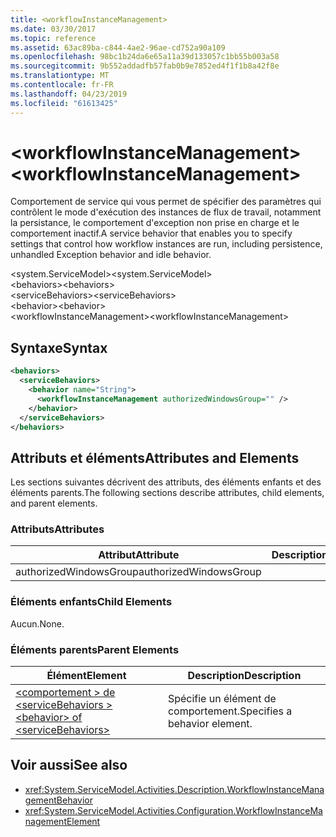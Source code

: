```yaml
---
title: <workflowInstanceManagement>
ms.date: 03/30/2017
ms.topic: reference
ms.assetid: 63ac89ba-c844-4ae2-96ae-cd752a90a109
ms.openlocfilehash: 98bc1b24da6e65a11a39d133057c1bb55b003a58
ms.sourcegitcommit: 9b552addadfb57fab0b9e7852ed4f1f1b8a42f8e
ms.translationtype: MT
ms.contentlocale: fr-FR
ms.lasthandoff: 04/23/2019
ms.locfileid: "61613425"
---
```

# <a name="workflowinstancemanagement"></a><span data-ttu-id="40771-101">\<workflowInstanceManagement></span><span class="sxs-lookup"><span data-stu-id="40771-101">\<workflowInstanceManagement></span></span>
<span data-ttu-id="40771-102">Comportement de service qui vous permet de spécifier des paramètres qui contrôlent le mode d'exécution des instances de flux de travail, notamment la persistance, le comportement d'exception non prise en charge et le comportement inactif.</span><span class="sxs-lookup"><span data-stu-id="40771-102">A service behavior that enables you to specify settings that control how workflow instances are run, including persistence, unhandled Exception behavior and idle behavior.</span></span>  
  
<span data-ttu-id="40771-103">\<system.ServiceModel></span><span class="sxs-lookup"><span data-stu-id="40771-103">\<system.ServiceModel></span></span>  
<span data-ttu-id="40771-104">\<behaviors></span><span class="sxs-lookup"><span data-stu-id="40771-104">\<behaviors></span></span>  
<span data-ttu-id="40771-105">\<serviceBehaviors></span><span class="sxs-lookup"><span data-stu-id="40771-105">\<serviceBehaviors></span></span>  
<span data-ttu-id="40771-106">\<behavior></span><span class="sxs-lookup"><span data-stu-id="40771-106">\<behavior></span></span>  
<span data-ttu-id="40771-107">\<workflowInstanceManagement></span><span class="sxs-lookup"><span data-stu-id="40771-107">\<workflowInstanceManagement></span></span>  
  
## <a name="syntax"></a><span data-ttu-id="40771-108">Syntaxe</span><span class="sxs-lookup"><span data-stu-id="40771-108">Syntax</span></span>  
  
```xml  
<behaviors>
  <serviceBehaviors>
    <behavior name="String">
      <workflowInstanceManagement authorizedWindowsGroup="" />
    </behavior>
  </serviceBehaviors>
</behaviors>  
```  
  
## <a name="attributes-and-elements"></a><span data-ttu-id="40771-109">Attributs et éléments</span><span class="sxs-lookup"><span data-stu-id="40771-109">Attributes and Elements</span></span>  
 <span data-ttu-id="40771-110">Les sections suivantes décrivent des attributs, des éléments enfants et des éléments parents.</span><span class="sxs-lookup"><span data-stu-id="40771-110">The following sections describe attributes, child elements, and parent elements.</span></span>  
  
### <a name="attributes"></a><span data-ttu-id="40771-111">Attributs</span><span class="sxs-lookup"><span data-stu-id="40771-111">Attributes</span></span>  
  
|<span data-ttu-id="40771-112">Attribut</span><span class="sxs-lookup"><span data-stu-id="40771-112">Attribute</span></span>|<span data-ttu-id="40771-113">Description</span><span class="sxs-lookup"><span data-stu-id="40771-113">Description</span></span>|  
|---------------|-----------------|  
|<span data-ttu-id="40771-114">authorizedWindowsGroup</span><span class="sxs-lookup"><span data-stu-id="40771-114">authorizedWindowsGroup</span></span>||  
  
### <a name="child-elements"></a><span data-ttu-id="40771-115">Éléments enfants</span><span class="sxs-lookup"><span data-stu-id="40771-115">Child Elements</span></span>  
 <span data-ttu-id="40771-116">Aucun.</span><span class="sxs-lookup"><span data-stu-id="40771-116">None.</span></span>  
  
### <a name="parent-elements"></a><span data-ttu-id="40771-117">Éléments parents</span><span class="sxs-lookup"><span data-stu-id="40771-117">Parent Elements</span></span>  
  
|<span data-ttu-id="40771-118">Élément</span><span class="sxs-lookup"><span data-stu-id="40771-118">Element</span></span>|<span data-ttu-id="40771-119">Description</span><span class="sxs-lookup"><span data-stu-id="40771-119">Description</span></span>|  
|-------------|-----------------|  
|[<span data-ttu-id="40771-120">\<comportement > de \<serviceBehaviors ></span><span class="sxs-lookup"><span data-stu-id="40771-120">\<behavior> of \<serviceBehaviors></span></span>](../../../../../docs/framework/configure-apps/file-schema/windows-workflow-foundation/behavior-of-servicebehaviors-of-workflow.md)|<span data-ttu-id="40771-121">Spécifie un élément de comportement.</span><span class="sxs-lookup"><span data-stu-id="40771-121">Specifies a behavior element.</span></span>|  
  
## <a name="see-also"></a><span data-ttu-id="40771-122">Voir aussi</span><span class="sxs-lookup"><span data-stu-id="40771-122">See also</span></span>

- <xref:System.ServiceModel.Activities.Description.WorkflowInstanceManagementBehavior>
- <xref:System.ServiceModel.Activities.Configuration.WorkflowInstanceManagementElement>
